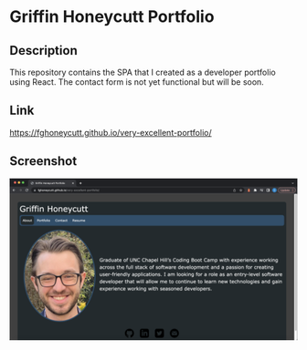 # Griffin Honeycutt Portfolio
## Description
This repository contains the SPA that I created as a developer portfolio using React. The contact form is not yet functional but will be soon.
## Link
https://fghoneycutt.github.io/very-excellent-portfolio/
## Screenshot
![Screenshot](/portfolioscreenshot.png)